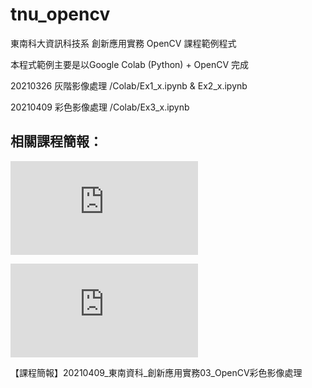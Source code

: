 # tnu_opencv
東南科大資訊科技系 創新應用實務 OpenCV 課程範例程式

本程式範例主要是以Google Colab (Python) + OpenCV 完成

20210326 灰階影像處理  /Colab/Ex1_x.ipynb & Ex2_x.ipynb 

20210409 彩色影像處理  /Colab/Ex3_x.ipynb

## 相關課程簡報：

![【課程簡報】20210319_東南資科_創新應用實務01_Github建站](http://omnixri.blogspot.com/2021/03/2021031901github.html)

![【課程簡報】20210326_東南資科_創新應用實務02_OpenCV初體驗](http://omnixri.blogspot.com/2021/03/2021032602opencv.html)

【課程簡報】20210409_東南資科_創新應用實務03_OpenCV彩色影像處理

